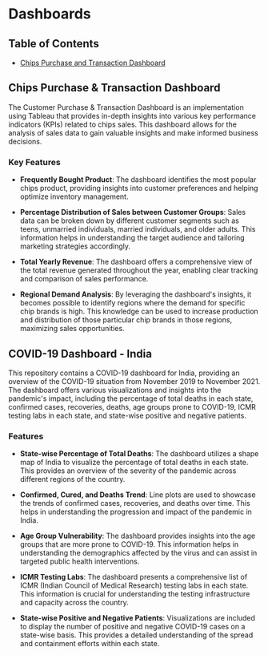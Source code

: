 # Dashboards

## Table of Contents 
- [Chips Purchase and Transaction Dashboard](#chips-purchase--transaction-dashboard)

## Chips Purchase & Transaction Dashboard

The Customer Purchase & Transaction Dashboard is an implementation using Tableau that provides in-depth insights into various key performance indicators (KPIs) related to chips sales. This dashboard allows for the analysis of sales data to gain valuable insights and make informed business decisions. 

### Key Features

- **Frequently Bought Product**: The dashboard identifies the most popular chips product, providing insights into customer preferences and helping optimize inventory management.

- **Percentage Distribution of Sales between Customer Groups**: Sales data can be broken down by different customer segments such as teens, unmarried individuals, married individuals, and older adults. This information helps in understanding the target audience and tailoring marketing strategies accordingly.

- **Total Yearly Revenue**: The dashboard offers a comprehensive view of the total revenue generated throughout the year, enabling clear tracking and comparison of sales performance.

- **Regional Demand Analysis**: By leveraging the dashboard's insights, it becomes possible to identify regions where the demand for specific chip brands is high. This knowledge can be used to increase production and distribution of those particular chip brands in those regions, maximizing sales opportunities.

## COVID-19 Dashboard - India

This repository contains a COVID-19 dashboard for India, providing an overview of the COVID-19 situation from November 2019 to November 2021. The dashboard offers various visualizations and insights into the pandemic's impact, including the percentage of total deaths in each state, confirmed cases, recoveries, deaths, age groups prone to COVID-19, ICMR testing labs in each state, and state-wise positive and negative patients.

### Features

- **State-wise Percentage of Total Deaths**: The dashboard utilizes a shape map of India to visualize the percentage of total deaths in each state. This provides an overview of the severity of the pandemic across different regions of the country.

- **Confirmed, Cured, and Deaths Trend**: Line plots are used to showcase the trends of confirmed cases, recoveries, and deaths over time. This helps in understanding the progression and impact of the pandemic in India.

- **Age Group Vulnerability**: The dashboard provides insights into the age groups that are more prone to COVID-19. This information helps in understanding the demographics affected by the virus and can assist in targeted public health interventions.

- **ICMR Testing Labs**: The dashboard presents a comprehensive list of ICMR (Indian Council of Medical Research) testing labs in each state. This information is crucial for understanding the testing infrastructure and capacity across the country.

- **State-wise Positive and Negative Patients**: Visualizations are included to display the number of positive and negative COVID-19 cases on a state-wise basis. This provides a detailed understanding of the spread and containment efforts within each state.
